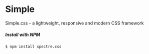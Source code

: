 # Simple
Simple.css - a lightweight, responsive and modern CSS framework

##### Install with NPM
`$ npm install spectre.css`
